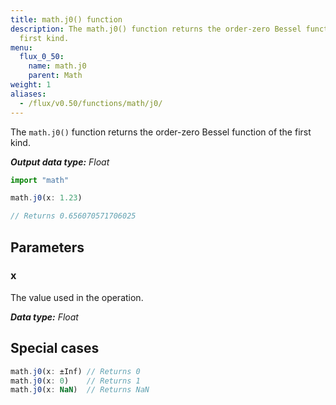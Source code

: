 ```yaml
---
title: math.j0() function
description: The math.j0() function returns the order-zero Bessel function of the
  first kind.
menu:
  flux_0_50:
    name: math.j0
    parent: Math
weight: 1
aliases:
  - /flux/v0.50/functions/math/j0/
---
```


The `math.j0()` function returns the order-zero Bessel function of the first kind.

_**Output data type:** Float_

```js
import "math"

math.j0(x: 1.23)

// Returns 0.656070571706025
```

## Parameters

### x
The value used in the operation.

_**Data type:** Float_

## Special cases
```js
math.j0(x: ±Inf) // Returns 0
math.j0(x: 0)    // Returns 1
math.j0(x: NaN)  // Returns NaN
```

